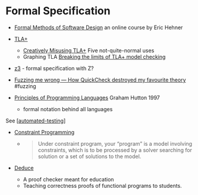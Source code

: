 Formal Specification
====================

* [Formal Methods of Software Design](http://www.cs.utoronto.ca/~hehner/FMSD/) an online course by Eric Hehner

* [TLA+](https://learntla.com/)
    * [Creatively Misusing TLA+](https://buttondown.email/hillelwayne/archive/creatively-misusing-tla/)  Five not-quite-normal uses 
    * Graphing TLA [Breaking the limits of TLA+ model checking](https://www.hillelwayne.com/post/graphing-tla/)
* [z3](https://research.nccgroup.com/2021/01/29/software-verification-and-analysis-using-z3/) - formal specification with Z?
* [Fuzzing me wrong — How QuickCheck destroyed my favourite theory](https://thma.github.io/posts/2021-01-30-How-QuickCheck-destroyed-my-favourite-theory.html) #fuzzing


* [Principles of Programming Languages](http://www.cs.nott.ac.uk/~pszgmh/popl.pdf) Graham Hutton 1997
    * formal notation behind all languages

See [[automated-testing]]

* [Constraint Programming](https://mareknarozniak.com/2020/06/22/constraint-programming/)
    * > Under constraint program, your “program” is a model involving constraints, which is to be processed by a solver searching for solution or a set of solutions to the model.

* [Deduce](https://jsiek.github.io/deduce/index.html)
    * A proof checker meant for education
    * Teaching correctness proofs of functional programs to students.

[//begin]: # "Autogenerated link references for markdown compatibility"
[automated-testing]: automated-testing.md "Automated Testing"
[//end]: # "Autogenerated link references"